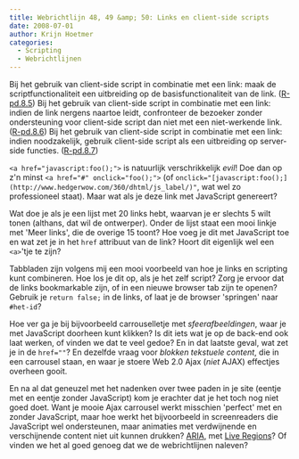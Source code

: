 ```yaml
---
title: Webrichtlijn 48, 49 &amp; 50: Links en client-side scripts
date: 2008-07-01
author: Krijn Hoetmer
categories: 
  - Scripting
  - Webrichtlijnen
---
```

Bij het gebruik van client-side script in combinatie met een link: maak de scriptfunctionaliteit een uitbreiding op de basisfunctionaliteit van de link. ([R-pd.8.5](http://www.webrichtlijnen.nl/handleiding/ontwikkeling/productie/links-navigatie/client-side-scripts/#r-pd-8-5)) Bij het gebruik van client-side script in combinatie met een link: indien de link nergens naartoe leidt, confronteer de bezoeker zonder ondersteuning voor client-side script dan niet met een niet-werkende link. ([R-pd.8.6](http://www.webrichtlijnen.nl/handleiding/ontwikkeling/productie/links-navigatie/client-side-scripts/#r-pd-8-6)) Bij het gebruik van client-side script in combinatie met een link: indien noodzakelijk, gebruik client-side script als een uitbreiding op server-side functies. ([R-pd.8.7](http://www.webrichtlijnen.nl/handleiding/ontwikkeling/productie/links-navigatie/client-side-scripts/#r-pd-8-7))

`<a href="javascript:foo();">` is natuurlijk verschrikkelijk _evil_! Doe dan op z'n minst `<a href="#" onclick="foo();">` (of `onclick="[javascript:foo();](http://www.hedgerwow.com/360/dhtml/js_label/)"`, wat wel zo professioneel staat). Maar wat als je deze link met JavaScript genereert?

Wat doe je als je een lijst met 20 links hebt, waarvan je er slechts 5 wilt tonen (althans, dat wil de ontwerper). Onder de lijst staat een mooi linkje met 'Meer links', die de overige 15 toont? Hoe voeg je dit met JavaScript toe en wat zet je in het `href` attribuut van de link? Hoort dit eigenlijk wel een `<a>`'tje te zijn?

Tabbladen zijn volgens mij een mooi voorbeeld van hoe je links en scripting kunt combineren. Hoe los je dit op, als je het zelf script? Zorg je ervoor dat de links bookmarkable zijn, of in een nieuwe browser tab zijn te openen? Gebruik je `return false;` in de links, of laat je de browser 'springen' naar `#het-id`?

Hoe ver ga je bij bijvoorbeeld carrouselletje met _sfeerafbeeldingen_, waar je met JavaScript doorheen kunt klikken? Is dit iets wat je op de back-end ook laat werken, of vinden we dat te veel gedoe? En in dat laatste geval, wat zet je in de `href=""`? En dezelfde vraag voor _blokken tekstuele content_, die in een carrousel staan, en waar je stoere Web 2.0 Ajax (_niet_ AJAX) effectjes overheen gooit.

En na al dat geneuzel met het nadenken over twee paden in je site (eentje met en eentje zonder JavaScript) kom je erachter dat je het toch nog niet goed doet. Want je mooie Ajax carrousel werkt misschien 'perfect' met en zonder JavaScript, maar hoe werkt het bijvoorbeeld in screenreaders die JavaScript wel ondersteunen, maar animaties met verdwijnende en verschijnende content niet uit kunnen drukken? [ARIA](http://www.w3.org/WAI/intro/aria), met [Live Regions](http://juicystudio.com/article/wai-aria-live-regions.php)? Of vinden we het al goed genoeg dat we de webrichtlijnen naleven?
